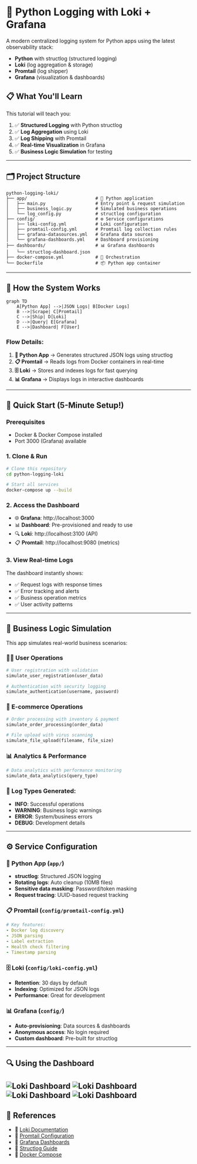 # 🚀 Python Logging with Loki + Grafana

A modern centralized logging system for Python apps using the latest observability stack:
- **Python** with structlog (structured logging)
- **Loki** (log aggregation & storage)
- **Promtail** (log shipper)
- **Grafana** (visualization & dashboards)

## 📋 What You'll Learn

This tutorial will teach you:
1. ✅ **Structured Logging** with Python structlog
2. ✅ **Log Aggregation** using Loki
3. ✅ **Log Shipping** with Promtail
4. ✅ **Real-time Visualization** in Grafana
5. ✅ **Business Logic Simulation** for testing

---

## 🗂️ Project Structure

```
python-logging-loki/
├── app/                          # 🐍 Python application
│   ├── main.py                   # Entry point & request simulation
│   ├── business_logic.py         # Simulated business operations
│   └── log_config.py             # structlog configuration
├── config/                       # ⚙️ Service configurations
│   ├── loki-config.yml           # Loki configuration
│   ├── promtail-config.yml       # Promtail log collection rules
│   ├── grafana-datasources.yml   # Grafana data sources
│   └── grafana-dashboards.yml    # Dashboard provisioning
├── dashboards/                   # 📊 Grafana dashboards
│   └── structlog-dashboard.json
├── docker-compose.yml            # 🐳 Orchestration
└── Dockerfile                    # 📦 Python app container
```

---

## 🔄 How the System Works

```mermaid
graph TD
    A[Python App] -->|JSON Logs| B[Docker Logs]
    B -->|Scrape| C[Promtail]
    C -->|Ship| D[Loki]
    D -->|Query| E[Grafana]
    E -->|Dashboard| F[User]
```

### Flow Details:

1. **🐍 Python App** → Generates structured JSON logs using structlog
2. **📋 Promtail** → Reads logs from Docker containers in real-time
3. **🗄️ Loki** → Stores and indexes logs for fast querying
4. **📊 Grafana** → Displays logs in interactive dashboards

---

## 🚀 Quick Start (5-Minute Setup!)

### Prerequisites
- Docker & Docker Compose installed
- Port 3000 (Grafana) available

### 1. Clone & Run
```bash
# Clone this repository
cd python-logging-loki

# Start all services
docker-compose up --build
```

### 2. Access the Dashboard
- 🌐 **Grafana**: http://localhost:3000
- 📊 **Dashboard**: Pre-provisioned and ready to use
- 🔍 **Loki**: http://localhost:3100 (API)
- 📋 **Promtail**: http://localhost:9080 (metrics)

### 3. View Real-time Logs
The dashboard instantly shows:
- ✅ Request logs with response times
- ✅ Error tracking and alerts
- ✅ Business operation metrics
- ✅ User activity patterns

---

## 📱 Business Logic Simulation

This app simulates real-world business scenarios:

### 🧑‍💼 User Operations
```python
# User registration with validation
simulate_user_registration(user_data)

# Authentication with security logging
simulate_authentication(username, password)
```

### 🛒 E-commerce Operations  
```python
# Order processing with inventory & payment
simulate_order_processing(order_data)

# File upload with virus scanning
simulate_file_upload(filename, file_size)
```

### 📊 Analytics & Performance
```python
# Data analytics with performance monitoring
simulate_data_analytics(query_type)
```

### 🎯 Log Types Generated:
- **INFO**: Successful operations
- **WARNING**: Business logic warnings
- **ERROR**: System/business errors  
- **DEBUG**: Development details

---

## ⚙️ Service Configuration

### 🐍 Python App (`app/`)
- **structlog**: Structured JSON logging
- **Rotating logs**: Auto cleanup (10MB files)
- **Sensitive data masking**: Password/token masking
- **Request tracing**: UUID-based request tracking

### 📋 Promtail (`config/promtail-config.yml`)
```yaml
# Key features:
- Docker log discovery
- JSON parsing
- Label extraction
- Health check filtering
- Timestamp parsing
```

### 🗄️ Loki (`config/loki-config.yml`)
- **Retention**: 30 days by default
- **Indexing**: Optimized for JSON logs
- **Performance**: Great for development

### 📊 Grafana (`config/`)
- **Auto-provisioning**: Data sources & dashboards
- **Anonymous access**: No login required
- **Custom dashboard**: Pre-built for structlog

---

## 🔍 Using the Dashboard

![Loki Dashboard](./assets/loki_1.png)
![Loki Dashboard](./assets/loki_2.png)
![Loki Dashboard](./assets/loki_3.png)
![Loki Dashboard](./assets/loki_4.png)
---

## 📖 References

- 📘 [Loki Documentation](https://grafana.com/docs/loki/latest/)
- 📘 [Promtail Configuration](https://grafana.com/docs/loki/latest/clients/promtail/)
- 📘 [Grafana Dashboards](https://grafana.com/docs/grafana/latest/)
- 📘 [Structlog Guide](https://structlog.org/)
- 📘 [Docker Compose](https://docs.docker.com/compose/)

